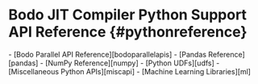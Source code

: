Bodo JIT Compiler Python Support API Reference {#pythonreference}
=============

<div class="grid cards" markdown>
- [Bodo Parallel API Reference][bodoparallelapis]
- [Pandas Reference][pandas]
- [NumPy Reference][numpy]
- [Python UDFs][udfs]
- [Miscellaneous Python APIs][miscapi]
- [Machine Learning Libraries][ml]

</div>
